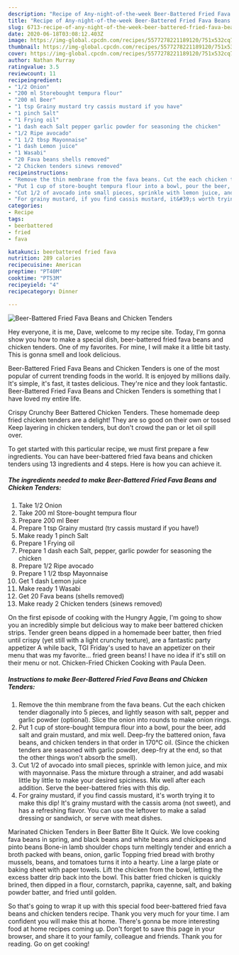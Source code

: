 ```yaml
---
description: "Recipe of Any-night-of-the-week Beer-Battered Fried Fava Beans and Chicken Tenders"
title: "Recipe of Any-night-of-the-week Beer-Battered Fried Fava Beans and Chicken Tenders"
slug: 6713-recipe-of-any-night-of-the-week-beer-battered-fried-fava-beans-and-chicken-tenders
date: 2020-06-18T03:08:12.403Z
image: https://img-global.cpcdn.com/recipes/5577278221189120/751x532cq70/beer-battered-fried-fava-beans-and-chicken-tenders-recipe-main-photo.jpg
thumbnail: https://img-global.cpcdn.com/recipes/5577278221189120/751x532cq70/beer-battered-fried-fava-beans-and-chicken-tenders-recipe-main-photo.jpg
cover: https://img-global.cpcdn.com/recipes/5577278221189120/751x532cq70/beer-battered-fried-fava-beans-and-chicken-tenders-recipe-main-photo.jpg
author: Nathan Murray
ratingvalue: 3.5
reviewcount: 11
recipeingredient:
- "1/2 Onion"
- "200 ml Storebought tempura flour"
- "200 ml Beer"
- "1 tsp Grainy mustard try cassis mustard if you have"
- "1 pinch Salt"
- "1 Frying oil"
- "1 dash each Salt pepper garlic powder for seasoning the chicken"
- "1/2 Ripe avocado"
- "1 1/2 tbsp Mayonnaise"
- "1 dash Lemon juice"
- "1 Wasabi"
- "20 Fava beans shells removed"
- "2 Chicken tenders sinews removed"
recipeinstructions:
- "Remove the thin membrane from the fava beans. Cut the each chicken tender diagonally into 5 pieces, and lightly season with salt, pepper and garlic powder (optional). Slice the onion into rounds to make onion rings."
- "Put 1 cup of store-bought tempura flour into a bowl, pour the beer, add salt and grain mustard, and mix well. Deep-fry the battered onion, fava beans, and chicken tenders in that order in 170℃ oil. (Since the chicken tenders are seasoned with garlic powder, deep-fry at the end, so that the other things won&#39;t absorb the smell)."
- "Cut 1/2 of avocado into small pieces, sprinkle with lemon juice, and mix with mayonnaise. Pass the mixture through a strainer, and add wasabi little by little to make your desired spiciness. Mix well after each addition. Serve the beer-battered fries with this dip."
- "For grainy mustard, if you find cassis mustard, it&#39;s worth trying it to make this dip! It&#39;s grainy mustard with the cassis aroma (not sweet), and has a refreshing flavor. You can use the leftover to make a salad dressing or sandwich, or serve with meat dishes."
categories:
- Recipe
tags:
- beerbattered
- fried
- fava

katakunci: beerbattered fried fava 
nutrition: 289 calories
recipecuisine: American
preptime: "PT40M"
cooktime: "PT53M"
recipeyield: "4"
recipecategory: Dinner

---
```



![Beer-Battered Fried Fava Beans and Chicken Tenders](https://img-global.cpcdn.com/recipes/5577278221189120/751x532cq70/beer-battered-fried-fava-beans-and-chicken-tenders-recipe-main-photo.jpg)

Hey everyone, it is me, Dave, welcome to my recipe site. Today, I'm gonna show you how to make a special dish, beer-battered fried fava beans and chicken tenders. One of my favorites. For mine, I will make it a little bit tasty. This is gonna smell and look delicious.

Beer-Battered Fried Fava Beans and Chicken Tenders is one of the most popular of current trending foods in the world. It is enjoyed by millions daily. It's simple, it's fast, it tastes delicious. They're nice and they look fantastic. Beer-Battered Fried Fava Beans and Chicken Tenders is something that I have loved my entire life.

Crispy Crunchy Beer Battered Chicken Tenders. These homemade deep fried chicken tenders are a delight! They are so good on their own or tossed Keep layering in chicken tenders, but don&#39;t crowd the pan or let oil spill over.


To get started with this particular recipe, we must first prepare a few ingredients. You can have beer-battered fried fava beans and chicken tenders using 13 ingredients and 4 steps. Here is how you can achieve it.

<!--inarticleads1-->

##### The ingredients needed to make Beer-Battered Fried Fava Beans and Chicken Tenders:

1. Take 1/2 Onion
1. Take 200 ml Store-bought tempura flour
1. Prepare 200 ml Beer
1. Prepare 1 tsp Grainy mustard (try cassis mustard if you have!)
1. Make ready 1 pinch Salt
1. Prepare 1 Frying oil
1. Prepare 1 dash each Salt, pepper, garlic powder for seasoning the chicken
1. Prepare 1/2 Ripe avocado
1. Prepare 1 1/2 tbsp Mayonnaise
1. Get 1 dash Lemon juice
1. Make ready 1 Wasabi
1. Get 20 Fava beans (shells removed)
1. Make ready 2 Chicken tenders (sinews removed)


On the first episode of cooking with the Hungry Aggie, I&#39;m going to show you an incredibly simple but delicious way to make beer battered chicken strips. Tender green beans dipped in a homemade beer batter, then fried until crispy (yet still with a light crunchy texture), are a fantastic party appetizer A while back, TGI Friday&#39;s used to have an appetizer on their menu that was my favorite… fried green beans! I have no idea if it&#39;s still on their menu or not. Chicken-Fried Chicken Cooking with Paula Deen. 

<!--inarticleads2-->

##### Instructions to make Beer-Battered Fried Fava Beans and Chicken Tenders:

1. Remove the thin membrane from the fava beans. Cut the each chicken tender diagonally into 5 pieces, and lightly season with salt, pepper and garlic powder (optional). Slice the onion into rounds to make onion rings.
1. Put 1 cup of store-bought tempura flour into a bowl, pour the beer, add salt and grain mustard, and mix well. Deep-fry the battered onion, fava beans, and chicken tenders in that order in 170℃ oil. (Since the chicken tenders are seasoned with garlic powder, deep-fry at the end, so that the other things won&#39;t absorb the smell).
1. Cut 1/2 of avocado into small pieces, sprinkle with lemon juice, and mix with mayonnaise. Pass the mixture through a strainer, and add wasabi little by little to make your desired spiciness. Mix well after each addition. Serve the beer-battered fries with this dip.
1. For grainy mustard, if you find cassis mustard, it&#39;s worth trying it to make this dip! It&#39;s grainy mustard with the cassis aroma (not sweet), and has a refreshing flavor. You can use the leftover to make a salad dressing or sandwich, or serve with meat dishes.


Marinated Chicken Tenders in Beer Batter Bite It Quick. We love cooking fava beans in spring, and black beans and white beans and chickpeas and pinto beans Bone-in lamb shoulder chops turn meltingly tender and enrich a broth packed with beans, onion, garlic Topping fried bread with brothy mussels, beans, and tomatoes turns it into a hearty. Line a large plate or baking sheet with paper towels. Lift the chicken from the bowl, letting the excess batter drip back into the bowl. This batter fried chicken is quickly brined, then dipped in a flour, cornstarch, paprika, cayenne, salt, and baking powder batter, and fried until golden. 

So that's going to wrap it up with this special food beer-battered fried fava beans and chicken tenders recipe. Thank you very much for your time. I am confident you will make this at home. There's gonna be more interesting food at home recipes coming up. Don't forget to save this page in your browser, and share it to your family, colleague and friends. Thank you for reading. Go on get cooking!
